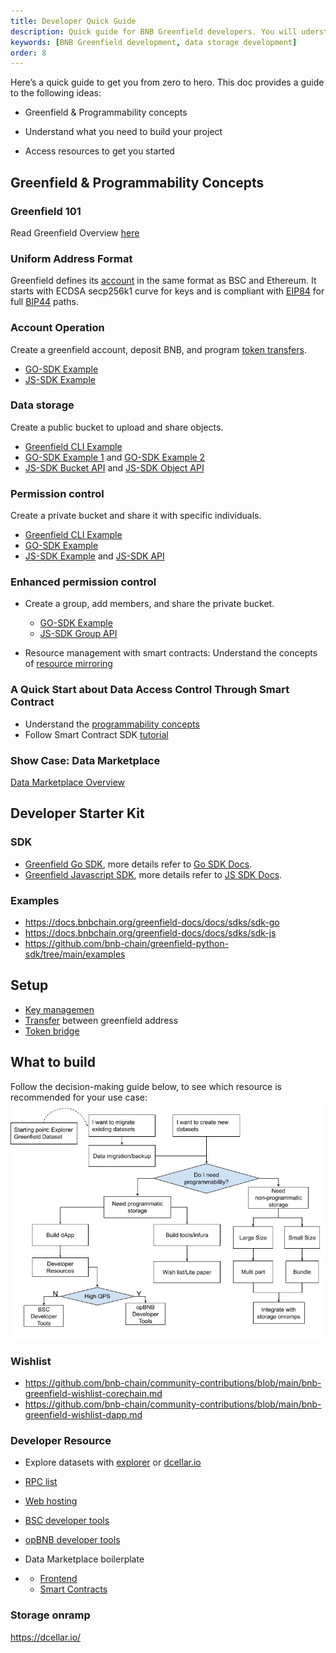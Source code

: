```yaml
---
title: Developer Quick Guide
description: Quick guide for BNB Greenfield developers. You will uderstand what you need to build your project.
keywords: [BNB Greenfield development, data storage development]
order: 8
---
```


Here’s a quick guide to get you from zero to hero. This doc provides a guide to the following ideas:

* Greenfield & Programmability concepts

* Understand what you need to build your project

* Access resources to get you started

## Greenfield & Programmability Concepts

### Greenfield 101

Read Greenfield Overview [here](https://docs.bnbchain.org/greenfield-docs/docs/guide/introduction/overview)

### Uniform Address Format

Greenfield defines its [account](https://docs.bnbchain.org/greenfield-docs/docs/guide/core-concept/accounts) in the same format as BSC and Ethereum. It starts with ECDSA secp256k1 curve for keys and is compliant with [EIP84](https://github.com/ethereum/EIPs/issues/84) for full [BIP44](https://github.com/bitcoin/bips/blob/master/bip-0044.mediawiki) paths.


### Account Operation

Create a greenfield account, deposit BNB, and program [token transfers](token-transfer.md).

* [GO-SDK Example](https://github.com/bnb-chain/greenfield-go-sdk/blob/master/examples/basic.go)
* [JS-SDK Example](https://docs.bnbchain.org/greenfield-js-sdk/api/account)


### Data storage

Create a public bucket to upload and share objects.
* [Greenfield CLI Example](/docs/tutorials/cli/file-management/overview)
* [GO-SDK Example 1](/docs/tutorials/dapp/file-management/overview) and [GO-SDK Example 2](https://github.com/bnb-chain/greenfield-go-sdk/blob/v1.1.1/examples/storage.go)
* [JS-SDK Bucket API](https://docs.bnbchain.org/greenfield-js-sdk/api/bucket) and [JS-SDK Object API](https://docs.bnbchain.org/greenfield-js-sdk/api/object)



### Permission control

Create a private bucket and share it with specific individuals.

* [Greenfield CLI Example](/docs/tutorials/cli/cmd-access-control)
* [GO-SDK Example]( https://github.com/bnb-chain/greenfield-go-sdk/blob/v1.1.1/examples/permission.go)
* [JS-SDK Example](https://docs.bnbchain.org/greenfield-js-sdk/api/bucket#putbucketpolicy-) and [JS-SDK API](https://docs.bnbchain.org/greenfield-js-sdk/api/object#putobjectpolicy-)

### Enhanced permission control

- Create a group, add members, and share the private bucket.

	* [GO-SDK Example](https://github.com/bnb-chain/greenfield-go-sdk/blob/v1.1.1/examples/group.go)
	* [JS-SDK Group API](https://docs.bnbchain.org/greenfield-js-sdk/api/group)

- Resource management with smart contracts: Understand the concepts of [resource mirroring](/docs/guide/core-concept/cross-chain/mirror)

### A Quick Start about Data Access Control Through Smart Contract

- Understand the [programmability concepts](docs/guide/core-concept/programmability)
- Follow Smart Contract SDK [tutorial](/docs/tutorials/access-control/quick-start)

### Show Case: Data Marketplace

[Data Marketplace Overview](https://docs.bnbchain.org/greenfield-docs/docs/tutorials/data-marketplace/overview)

## Developer Starter Kit

### SDK

- [Greenfield Go SDK](https://docs.bnbchain.org/greenfield-docs/docs/sdks/sdk-go), more details refer to [Go SDK Docs](https://pkg.go.dev/github.com/bnb-chain/greenfield-go-sdk).
- [Greenfield Javascript SDK](https://docs.bnbchain.org/greenfield-docs/docs/sdks/sdk-js), more details refer to [JS SDK Docs](https://docs.bnbchain.org/greenfield-js-sdk/).

### Examples

- https://docs.bnbchain.org/greenfield-docs/docs/sdks/sdk-go
- https://docs.bnbchain.org/greenfield-docs/docs/sdks/sdk-js
- https://github.com/bnb-chain/greenfield-python-sdk/tree/main/examples

## Setup

- [Key managemen](https://docs.bnbchain.org/greenfield-docs/docs/guide/core-concept/key-management)
- [Transfer](token-transfer.md) between greenfield address
- [Token bridge](https://dcellar.io/wallet)

## What to build

Follow the decision-making guide below, to see which resource is recommended for your use case:
![](../../../static/asset/dev-get-started.jpg)

### Wishlist

- https://github.com/bnb-chain/community-contributions/blob/main/bnb-greenfield-wishlist-corechain.md
- https://github.com/bnb-chain/community-contributions/blob/main/bnb-greenfield-wishlist-dapp.md



### Developer Resource

- Explore datasets with [explorer](https://greenfieldscan.com/) or [dcellar.io ](https://dcellar.io/)

- [RPC list](https://docs.bnbchain.org/greenfield-docs/docs/api/endpoints)

- [Web hosting](https://docs.bnbchain.org/greenfield-docs/docs/tutorials/dapp/4everland-hosting/overview)

- [BSC developer tools](https://docs.bnbchain.org/docs/learn/ecosystem)

- [opBNB developer tools](https://docs.bnbchain.org/opbnb-docs/docs/build-on-opbnb/developer-tools)

- Data Marketplace boilerplate

- - [Frontend](https://github.com/bnb-chain/greenfield-data-marketplace-frontend)
  - [Smart Contracts](https://github.com/bnb-chain/greenfield-data-marketplace-contracts)

### Storage onramp

https://dcellar.io/

